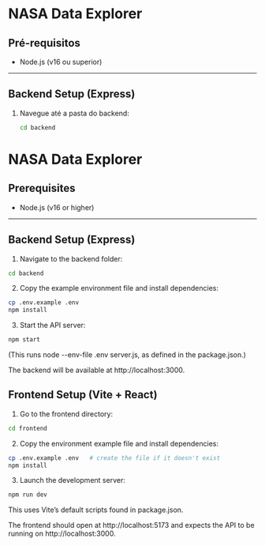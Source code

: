 # NASA Data Explorer

## Pré-requisitos

- Node.js (v16 ou superior)

---

## Backend Setup (Express)

1. Navegue até a pasta do backend:  
   ```bash
   cd backend


# NASA Data Explorer

## Prerequisites
- Node.js (v16 or higher)

---

## Backend Setup (Express)

1. Navigate to the backend folder:
```bash
cd backend
```

2. Copy the example environment file and install dependencies:
```bash
cp .env.example .env
npm install
```

3. Start the API server:
```bash
npm start
```
(This runs node --env-file .env server.js, as defined in the package.json.)

The backend will be available at http://localhost:3000.

## Frontend Setup (Vite + React)

1. Go to the frontend directory:
```bash
cd frontend
```

2. Copy the environment example file and install dependencies:
```bash
cp .env.example .env   # create the file if it doesn't exist
npm install
```

3. Launch the development server:
```bash
npm run dev
```
This uses Vite’s default scripts found in package.json.

The frontend should open at http://localhost:5173 and expects the API to be running on http://localhost:3000.